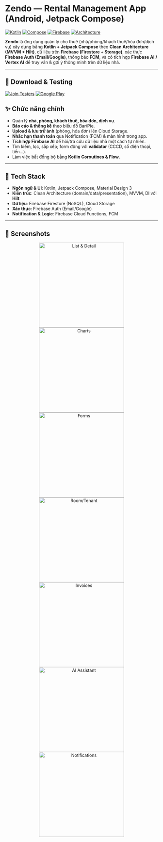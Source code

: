 # Zendo — Rental Management App (Android, Jetpack Compose)

[![Kotlin](https://img.shields.io/badge/Kotlin-1.9+-blue)](#)
[![Compose](https://img.shields.io/badge/Jetpack%20Compose-Material3-brightgreen)](#)
[![Firebase](https://img.shields.io/badge/Firebase-Firestore%20%7C%20Auth%20%7C%20FCM-orange)](#)
[![Architecture](https://img.shields.io/badge/Architecture-Clean%20%7C%20MVVM%20%7C%20DI(Hilt)-purple)](#)

**Zendo** là ứng dụng quản lý cho thuê (nhà/phòng/khách thuê/hóa đơn/dịch vụ) xây dựng bằng **Kotlin + Jetpack Compose** theo **Clean Architecture (MVVM + Hilt)**, dữ liệu trên **Firebase (Firestore + Storage)**, xác thực **Firebase Auth (Email/Google)**, thông báo **FCM**, và có tích hợp **Firebase AI / Vertex AI** để truy vấn & gợi ý thông minh trên dữ liệu nhà.

---

## 📱 Download & Testing

[![Join Testers](https://img.shields.io/badge/Join-Tester%20Group-blue)](https://groups.google.com/g/testerappzendo)
[![Google Play](https://img.shields.io/badge/Download-Google%20Play-brightgreen?logo=googleplay)](https://play.google.com/store/apps/details?id=com.gig.zendo)  

## ✨ Chức năng chính
- Quản lý **nhà, phòng, khách thuê, hóa đơn, dịch vụ**.
- **Báo cáo & thống kê** theo biểu đồ Bar/Pie.
- **Upload & lưu trữ ảnh** (phòng, hóa đơn) lên Cloud Storage.
- **Nhắc hạn thanh toán** qua Notification (FCM) & màn hình trong app.
- **Tích hợp Firebase AI** để hỏi/tra cứu dữ liệu nhà một cách tự nhiên.
- Tìm kiếm, lọc, sắp xếp; form động với **validator** (CCCD, số điện thoại, tiền…).
- Làm việc bất đồng bộ bằng **Kotlin Coroutines & Flow**.

---

## 🧱 Tech Stack
- **Ngôn ngữ & UI**: Kotlin, Jetpack Compose, Material Design 3
- **Kiến trúc**: Clean Architecture (domain/data/presentation), MVVM, DI với **Hilt**
- **Dữ liệu**: Firebase Firestore (NoSQL), Cloud Storage
- **Xác thực**: Firebase Auth (Email/Google)
- **Notification & Logic**: Firebase Cloud Functions, FCM

---

## 📸 Screenshots

<div align="center">
  <img src="https://github.com/user-attachments/assets/8d9e2c0f-053a-4532-b330-403d188c857f" alt="List & Detail" width="280">
  <img src="https://github.com/user-attachments/assets/fb64f6cd-fb09-41c1-9857-acdbf0a0cc40" alt="Charts" width="280">
  <br/>
  <img src="https://github.com/user-attachments/assets/88730595-e6f3-4a35-a380-c69ec4f61180" alt="Forms" width="280">
  <img src="https://github.com/user-attachments/assets/533fb319-6afa-4761-9b43-5b3b1810d0f5" alt="Room/Tenant" width="280">
    <br/>
  <img src="https://github.com/user-attachments/assets/747c33b7-0ecb-4858-b4a3-7051a5bfe187" alt="Invoices" width="280">
  <img src="https://github.com/user-attachments/assets/26e6c29c-b3f1-4104-84b4-88cfd4c090df" alt="AI Assistant" width="280">
    <br/>
  <img src="https://github.com/user-attachments/assets/d39f003d-8b5b-40a9-9c42-71abe723810b" alt="Notifications" width="280">
</div>
